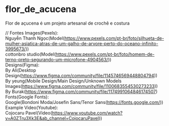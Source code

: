 # flor_de_acucena
Flor de açucena é um projeto artesanal de crochê e costura

// Fontes
Images(Pexels):  
    Nguyễn Thanh Ngọc(Model(https://www.pexels.com/pt-br/foto/silhueta-de-mulher-asiatica-atras-de-um-galho-de-arvore-perto-do-oceano-infinito-3995673/))  
    cottonbro studio(Model(https://www.pexels.com/pt-br/foto/homem-de-terno-preto-segurando-um-microfone-4904563/))  
Designs(Figma):  
    By Ali(Desktop Design(https://www.figma.com/community/file/1145746569448804794))  
    By yeung(Mobile Design/Main Design/Unknown Models Images(https://www.figma.com/community/file/1100683554530273233))  
    By Burak(https://www.figma.com/community/file/1174991064846174507)  
Fonts(Google Fonts):  
    Google(Bondoni Moda/Josefin Sans/Tenor Sans(https://fonts.google.com/))  
Example Video(Youtube):  
    Cojocaru Pavel(Video(https://www.youtube.com/watch?v=A0ZTru3Xk3E&ab_channel=CojocaruPavel))  